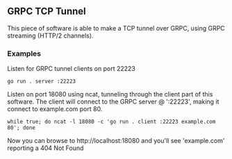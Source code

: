 ## GRPC TCP Tunnel

This piece of software is able to make a TCP tunnel over GRPC, using GRPC streaming (HTTP/2 channels).

### Examples

Listen for GRPC tunnel clients on port 22223
```
go run . server :22223
```

Listen on port 18080 using ncat, tunneling through the client part of this software.
The client will connect to the GRPC server @ ':22223', making it connect to example.com port 80.
```
while true; do ncat -l 18080 -c 'go run . client :22223 example.com 80'; done
```

Now you can browse to http://localhost:18080 and you'll see 'example.com' reporting a 404 Not Found